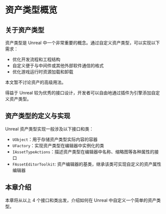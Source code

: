 # 资产类型概览

## 关于资产类型

资产类型是 Unreal 中一个非常重要的概念。通过自定义资产类型，可以实现以下需求：

- 优化开发流程和工程结构
- 自定义便于与中间件或其他外部软件通信的格式
- 优化游戏运行时资源加载和卸载

本文暂不讨论资产的高级用法。

得益于 Unreal 较为优秀的接口设计，开发者可以自由地通过插件为引擎添加自定义资产类型。

## 资产类型的定义与实现

Unreal 资产类型实现一般涉及以下接口和类：

- `UObject`：用于存储资产类型实际内容的容器
- `UFactory`：实现资产类型在编辑器中实例化的类
- `IAssetTypeActions`：描述资产类型在编辑器中名称、缩略图等各种属性的接口
- `FAssetEditorToolkit`: 资产编辑器的基类，继承该类可实现自定义的资产属性编辑器

## 本章介绍

本章将从以上 4 个接口和类出发，介绍如何在 Unreal 中自定义一个简单的资产类型。
